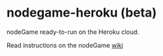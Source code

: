# nodegame-heroku (beta)

nodeGame ready-to-run on the Heroku cloud.

Read instructions on the nodeGame [wiki](https://github.com/nodeGame/nodegame/wiki/nodeGame-on-Heroku)
